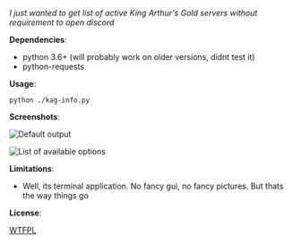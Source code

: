 *I just wanted to get list of active King Arthur's Gold servers without requirement to open discord*

**Dependencies**:

- python 3.6+ (will probably work on older versions, didnt test it)
- python-requests

**Usage**:

`python ./kag-info.py`

**Screenshots**:

![Default output](https://files.catbox.moe/cadr0i.png?raw=true)

![List of available options](https://files.catbox.moe/upp8uo.png?raw=true)

**Limitations**:

- Well, its terminal application. No fancy gui, no fancy pictures. But thats the way things go

**License**:

[WTFPL](LICENSE)

